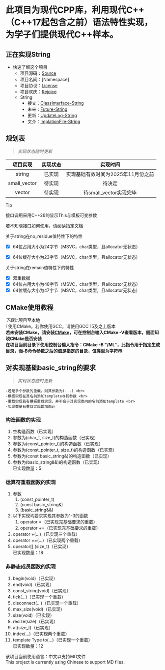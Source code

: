 # 此项目为现代CPP库，利用现代C++（C++17起包含之前）语法特性实现，为学子们提供现代C++样本。

## 正在实现String

* 快速了解这个项目
    - 项目源码：[Source]
    - 项目名间：[Namespace]
    - 项目协议：[License]
    - 项目欢庆：[Rejoice]
    - String
        - 接文：[ClassInterface-String]
        - 未来：[Future-String]
        - 更新：[UpdateLog-String]
        - 文介：[ImplationFile-String]

## 规划表
> *实现状态随时更新*

| 项目实现 | 实现状态 | 实现时间 |
| :---: | :---: | :---: |
| string | 已实现 | 实现基础有效时间为2025年11月份之前 |
| small_vector | 待实现 | 待决定 |
| vector | 待实现 | 待small_vector实现完毕 |

> [!TIP]
> 接口调用采用C++26的显示This与模板可变参数
>
> 若不知晓接口如何使用，请阅读指定文档

<dl>
    <dt>关于string在no_residue值特性下的特性</dt>
</dl>

- [x] 64位占用大小为24字节（MSVC，char类型，且allocator无状态）
- [x] 64位缓存大小为23字节（MSVC，char类型，且allocator无状态）


<dl>
    <dt>关于string在remain值特性下的特性</dt>
</dl>

- [x] 双重数据
- [x] 64位占用大小为48字节（MSVC，char类型，且allocator无状态）
- [x] 64位缓存大小为47字节（MSVC，char类型，且allocator无状态）

## CMake使用教程
*下载*此项目至本地 <br>
! 使用CMake，若你使用GCC，请使用GCC 15及之上版本 <br>
**若未安装CMake，请安装[CMake](https://cmake.org/)，可在控制台输入CMake -V查看版本，侧面知晓CMake是否安装** <br>
**在项目当前目录下使用控制台输入指令：CMake -B "/ML"，此指令用于指定生成目录，而-B命令参数之后的值是指定的目录，值类型为字符串** <br>

## 对实现基础basic_string的要求
> *实现状态随时更新*

    -若是多个参数的重载，则其参数为(...) <br>
    -模板实现在其名前添加template与其参数 <br>
    -重载实现若有模板重载实现，并不会于其实现表内的名前添加template <br>
    -实现数量有重载实现累加而计

### 构造函数的实现
1. 空构造函数（已实现）
2. 参数为(char_t, size_t)的构造函数（已实现）
3. 参数为(const_pointer_t)的构造函数（已实现）
4. 参数为(const_pointer_t, size_t)的构造函数（已实现）
5. 参数为(const basic_string&)的构造函数（已实现）
6. 参数为(basic_string&&)的构造函数（已实现）<br>
    已实现数量：5

### 运算符重载函数的实现
1. 参数
    1. (const_pointer_t)
    2. (const basic_string&)
    3. (basic_string&&)
2. 以下实现均要求实现其参数为1-3的函数
    1. operator =（已实现完基础要求的重载）
    3. operator +=（已实现完基础要求的重载）
3. operator +(...)（已实现三个重载）
4. operator ==(...)（已实现两个重载）
5. operator[] (size_t)（已实现）<br>
    已实现数量：18

### 非静态成员函数的实现
 1. begin(void)（已实现）
 2. end(void)（已实现）
 3. const_string(void)（已实现）
 4. tick(...)（已实现一个重载）
 5. disconnect(...)（已实现一个重载）
 6. max_size(void)（已实现）
 7. size(void)（已实现）
 8. resize(size)（已实现）
 9. at(size_t)（已实现）
10. index(...)（已实现两个重载）
11. template<class Type> Type to(...)（已实现一个重载）<br>
    已实现数量：12

该项目当前使用语言：中文以支持MD文件 <br>
This project is currently using Chinese to support MD files.

[Source]: https://github.com/RockingHeart/Modern-Librarys/tree/main/ModernLibrary/Src
[Namspace]: https://github.com/RockingHeart/Modern-Librarys/blob/main/Describes/Namespace.md
[License]: https://github.com/RockingHeart/Modern-Librarys/blob/main/Describes/License.md
[Rejoice]: https://github.com/RockingHeart/Modern-Librarys/blob/main/Describes/Rejoice.md

[ClassInterface-String]: https://github.com/RockingHeart/Modern-Librarys/blob/main/Describes/String/ClassInterface-String.md
[Future-String]: https://github.com/RockingHeart/Modern-Librarys/blob/main/Describes/String/Future-String.md
[UpdateLog-String]: https://github.com/RockingHeart/Modern-Librarys/blob/main/Describes/String/UpdateLog-String.md
[ImplationFile-String]: https://github.com/RockingHeart/Modern-Librarys/blob/main/Describes/String/ImplationFile-String.md